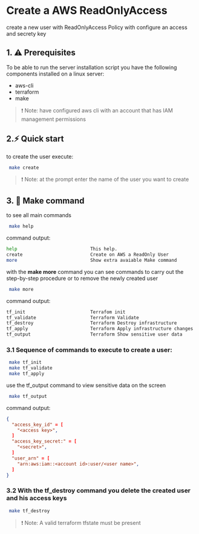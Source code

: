 
# Create a AWS ReadOnlyAccess



create a new user with ReadOnlyAccess Policy with configure an access and secrety key


## 1. ⚠️ Prerequisites

To be able to run the server installation script you have the following components installed on a linux server:

 - aws-cli 
 - terraform
 - make


> ❗️ Note: have configured aws cli with an account that has IAM management permissions



## 2.⚡️ Quick start

to create the user execute:
```bash
 make create 
```
> ❗️ Note: at the prompt enter the name of the user you want to create

## 3. 📝 Make command

to see all main commands
```bash
 make help 
```
command output:
```bash
help                           This help.
create                         Create on AWS a ReadOnly User
more                           Show extra avaiable Make command 
```

with the **make more** command you can see commands to carry out the step-by-step procedure or to remove the newly created user

```bash
 make more 
```
command output:
```bash
tf_init                        Terrafom init
tf_validate                    Terraform Validate
tf_destroy                     Terraform Destroy infrastructure
tf_apply                       Terraform Apply infrastructure changes
tf_output                      Terraform Show sensitive user data
```
### 3.1 Sequence of commands to execute to create a user:

```bash
 make tf_init 
 make tf_validate
 make tf_apply
```
use the tf_output command to view sensitive data on the screen
```bash
 make tf_output
```

command output:
```json
{
  "access_key_id" = [
    "<access key>",
  ]
  "access_key_secret:" = [
    "<secret>",
  ]
  "user_arn" = [
    "arn:aws:iam::<account id>:user/<user name>",
  ]
}
```


### 3.2 With the **tf_destroy** command you delete the created user and his access keys
```bash
 make tf_destroy
```
>❗️ Note: A valid terraform tfstate must be present


[repo_url]: https://scm.interlogica.it/utility/aws-readonly-user-access-key